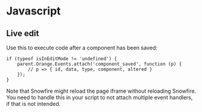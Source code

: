 # Javascript

## Live edit

Use this to execute code after a component has been saved:

	if (typeof isInEditMode != 'undefined') {
		parent.Orange.Events.attach('component_saved', function (p) {
			// p => { id, data, type, component, altered }
		});
	}

Note that Snowfire might reload the page iframe without reloading Snowfire. You need to handle this in your script to not attach multiple event handlers, if that is not intended.